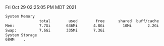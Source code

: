 Fri Oct 29 02:25:05 PM MDT 2021
```bash
System Memory
               total        used        free      shared  buff/cache   available
Mem:           7.7Gi       636Mi       4.8Gi        10Mi       2.2Gi       6.7Gi
Swap:          7.6Gi       335Mi       7.3Gi
System Storage
684M	.
```
